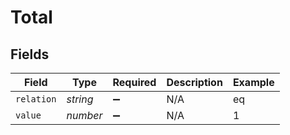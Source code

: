 # Total


## Fields

| Field              | Type               | Required           | Description        | Example            |
| ------------------ | ------------------ | ------------------ | ------------------ | ------------------ |
| `relation`         | *string*           | :heavy_minus_sign: | N/A                | eq                 |
| `value`            | *number*           | :heavy_minus_sign: | N/A                | 1                  |